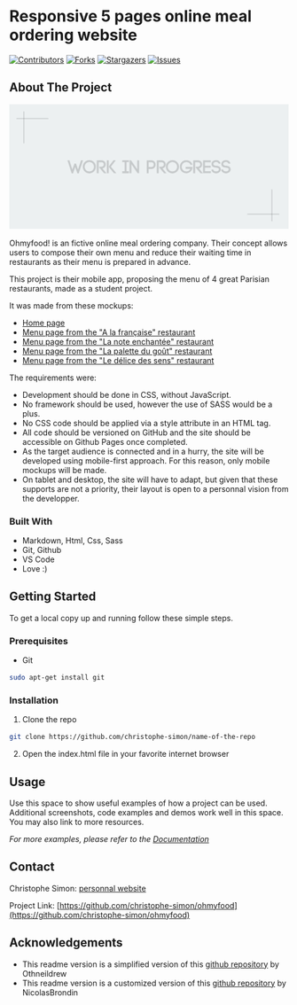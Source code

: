 # Responsive 5 pages online meal ordering website

[![Contributors][contributors-shield]][contributors-url] [![Forks][forks-shield]][forks-url] [![Stargazers][stars-shield]][stars-url] [![Issues][issues-shield]][issues-url]

<!-- ABOUT THE PROJECT -->
## About The Project

[![Ohmyfood Screen Shot][product-screenshot]](https://example.com)

Ohmyfood! is an fictive online meal ordering company. Their concept allows users to compose their own menu and reduce their waiting time in restaurants as their menu is prepared in advance.

This project is their mobile app, proposing the menu of 4 great Parisian restaurants, made as a student project.

It was made from these mockups:
- [Home page](docs/homepage.png)
- [Menu page from the "A la française" restaurant](docs/menupage-a-la-francaise.png)
- [Menu page from the "La note enchantée" restaurant](docs/menupage-la-note-enchantee.png)
- [Menu page from the "La palette du goût" restaurant](docs/menupage-la-palette-du-gout.png)
- [Menu page from the "Le délice des sens" restaurant](docs/menupage-le-delice-des-sens.png)

The requirements were:
- Development should be done in CSS, without JavaScript.
- No framework should be used, however the use of SASS would be a plus.
- No CSS code should be applied via a style attribute in an HTML tag.
- All code should be versioned on GitHub and the site should be accessible on Github Pages once completed.
- As the target audience is connected and in a hurry, the site will be developed using
mobile-first approach. For this reason, only mobile mockups will be made.
- On tablet and desktop, the site will have to adapt, but given that these supports are not a priority, their layout is open to a personnal vision from the developper.

### Built With

- Markdown, Html, Css, Sass
- Git, Github
- VS Code
- Love :)

<!-- GETTING STARTED -->
## Getting Started

To get a local copy up and running follow these simple steps.

### Prerequisites

* Git
```sh
sudo apt-get install git
```

### Installation
 
1. Clone the repo
```sh
git clone https://github.com/christophe-simon/name-of-the-repo
```
2. Open the index.html file in your favorite internet browser


<!-- USAGE EXAMPLES -->
## Usage

Use this space to show useful examples of how a project can be used. Additional screenshots, code examples and demos work well in this space. You may also link to more resources.

_For more examples, please refer to the [Documentation](https://example.com)_


<!-- CONTACT -->
## Contact

Christophe Simon: [personnal website](https://www.csimon.info)

Project Link: [https://github.com/christophe-simon/ohmyfood](https://github.com/christophe-simon/ohmyfood)



<!-- ACKNOWLEDGEMENTS -->
## Acknowledgements

- This readme version is a simplified version of this [github repository](https://github.com/othneildrew/Best-README-Template) by Othneildrew
- This readme version is a customized version of this [github repository](https://github.com/NicolasBrondin/basic-readme-template) by NicolasBrondin





<!-- MARKDOWN LINKS & IMAGES -->
<!-- https://www.markdownguide.org/basic-syntax/#reference-style-links -->
[contributors-shield]: https://img.shields.io/github/contributors/christophe-simon/ohmyfood.svg?style=flat-square
[contributors-url]: https://github.com/christophe-simon/ohmyfood/graphs/contributors
[forks-shield]: https://img.shields.io/github/forks/christophe-simon/ohmyfood.svg?style=flat-square
[forks-url]: https://github.com/christophe-simon/ohmyfood/network/members
[stars-shield]: https://img.shields.io/github/stars/christophe-simon/ohmyfood.svg?style=flat-square
[stars-url]: https://github.com/christophe-simon/ohmyfood/stargazers
[issues-shield]: https://img.shields.io/github/issues/christophe-simon/ohmyfood.svg?style=flat-square
[issues-url]: https://github.com/christophe-simon/ohmyfood/issues
[license-shield]: https://img.shields.io/github/license/christophe-simon/ohmyfood.svg?style=flat-square
[license-url]: https://github.com/christophe-simon/ohmyfood/blob/master/LICENSE.txt
[linkedin-shield]: https://img.shields.io/badge/-LinkedIn-black.svg?style=flat-square&logo=linkedin&colorB=555
[linkedin-url]: https://linkedin.com/in/othneildrew
[product-screenshot]: docs/cover.jpg

